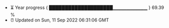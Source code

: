 - ⏳ Year progress { ████████████████████▁▁▁▁▁▁▁▁▁▁ } 69.39 %
- ⏰ Updated on Sun, 11 Sep 2022 06:31:06 GMT

